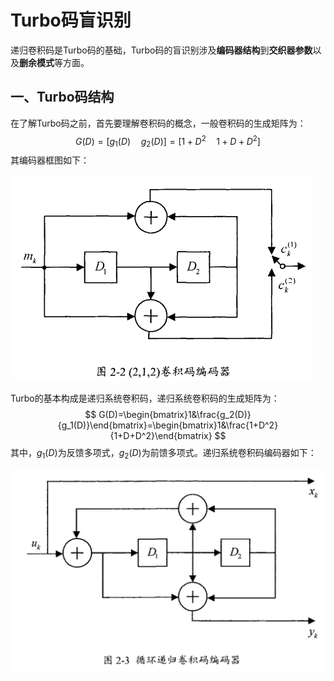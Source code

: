 # Turbo码盲识别

递归卷积码是Turbo码的基础，Turbo码的盲识别涉及**编码器结构**到**交织器参数**以及**删余模式**等方面。

## 一、Turbo码结构

在了解Turbo码之前，首先要理解卷积码的概念，一般卷积码的生成矩阵为：
$$
G(D)=[g_1(D)\quad g_2(D)]=[1+D^2\quad 1+D+D^2]
$$
其编码器框图如下：

<img src="./data/pictures/一般卷积码编码器.png" alt="一般卷积码编码器" style="zoom: 50%;" />



Turbo的基本构成是递归系统卷积码，递归系统卷积码的生成矩阵为：
$$
G(D)=\begin{bmatrix}1&\frac{g_2(D)}{g_1(D)}\end{bmatrix}=\begin{bmatrix}1&\frac{1+D^2}{1+D+D^2}\end{bmatrix}
$$
其中，$g_1(D)$为反馈多项式，$g_2(D)$为前馈多项式。递归系统卷积码编码器如下：

<img src="./data/pictures/递归卷积码编码器.png" alt="递归卷积码编码器" style="zoom:50%;" />
